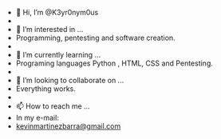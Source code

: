 - 👋 Hi, I’m @K3yr0nym0us
- 
- 👀 I’m interested in ...
- Programming, pentesting and software creation.
- 
- 🌱 I’m currently learning ...
- Programing languages Python  , HTML, CSS and Pentesting.
- 
- 💞️ I’m looking to collaborate on ...
- Everything works.
- 
- 📫 How to reach me ...
- In my e-mail:
- kevinmartinezbarra@gmail.com

<!---
K3yr0nym0us/K3yr0nym0us is a ✨ special ✨ repository because its `README.md` (this file) appears on your GitHub profile.
You can click the Preview link to take a look at your changes.
--->

